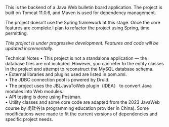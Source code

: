 This is the backend of a Java Web bulletin board application. The project is built on Tomcat 11.0.6, and Maven is used for dependency management. </br>

The project doesn’t use the Spring framework at this stage. Once the core features are complete.I plan to refactor the project using Spring, time permitting.

*This project is under progressive development. Features and code will be updated incrementally.*

 Technical Notes
	•	This project is not a standalone application — the database files are not included. However, you can refer to the entity classes in the project and attempt to reconstruct the MySQL database schema.</br>
	•	External libraries and plugins used are listed in pom.xml.</br>
	•	The JDBC connection pool is powered by Druid.</br>
	•	The project uses the JBLJavaToWeb plugin（IDEA） to convert Java modules into Web modules.</br>
	•	API testing is done using Postman.</br>
	•	Utility classes and some core code are adapted from the 2023 JavaWeb course by  尚硅谷(a programming education provider in China). Some modifications were made to fit the current versions of dependencies and specific project needs.
